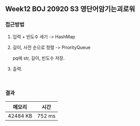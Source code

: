 ## Week12 BOJ 20920 S3 영단어암기는괴로워

### 접근방법

1. 입력 + 빈도수 세기 -> HashMap
2. 길이, 사전 순으로 정렬 -> PriorityQueue

    pq에 str, 길이, 빈도수 저장.
3. 출력.

<br>

### 결과

|메모리|시간|
|:---:|:---:|
|42484 KB|752 ms|
